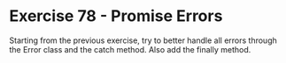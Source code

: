 # Exercise 78 - Promise Errors
Starting from the previous exercise, try to better handle all errors through the Error class and the catch method. Also add the finally method.